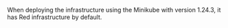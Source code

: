 When deploying the infrastructure using the Minikube with version 1.24.3, it has Red infrastructure by default.